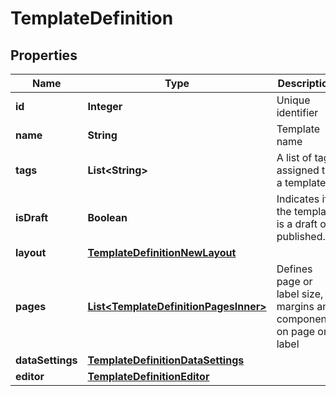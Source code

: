 

# TemplateDefinition


## Properties

| Name | Type | Description | Notes |
|------------ | ------------- | ------------- | -------------|
|**id** | **Integer** | Unique identifier |  [optional] |
|**name** | **String** | Template name |  [optional] |
|**tags** | **List&lt;String&gt;** | A list of tags assigned to a template |  [optional] |
|**isDraft** | **Boolean** | Indicates if the template is a draft or published. |  [optional] |
|**layout** | [**TemplateDefinitionNewLayout**](TemplateDefinitionNewLayout.md) |  |  [optional] |
|**pages** | [**List&lt;TemplateDefinitionPagesInner&gt;**](TemplateDefinitionPagesInner.md) | Defines page or label size, margins and components on page or label |  [optional] |
|**dataSettings** | [**TemplateDefinitionDataSettings**](TemplateDefinitionDataSettings.md) |  |  [optional] |
|**editor** | [**TemplateDefinitionEditor**](TemplateDefinitionEditor.md) |  |  [optional] |



